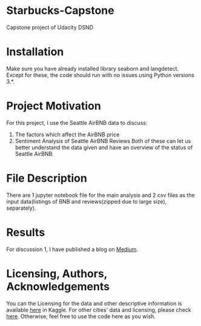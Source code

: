 # Starbucks-Capstone
Capstone project of Udacity DSND 
# Installation
Make sure you have already installed library seaborn and langdetect. Except for these, the code should run with no issues using Python versions 3.*.

# Project Motivation
For this project, I use the Seattle AirBNB data to discuss:
1. The factors which affect the AirBNB price
2. Sentiment Analysis of Seattle AirBNB Reviews
Both of these can let us better understand the data given and have an overview of the status of Seattle AirBNB.

# File Description
There are 1 jupyter notebook file for the main analysis and 2 csv files as the input data(listings of BNB and reviews(zipped due to large size), separately).

# Results
For discussion 1, I have published a blog on <a href="https://medium.com/@harrygky/what-factors-may-affect-airbnbs-price-4bc4bedf5563">Medium</a>.

# Licensing, Authors, Acknowledgements
You can the Licensing for the data and other descriptive information is available <a href="https://www.kaggle.com/airbnb/seattle/data">here</a> in Kaggle. For other cities' data and licensing, please check <a href="http://insideairbnb.com/get-the-data.html">here</a>. Otherwise, feel free to use the code here as you wish.
